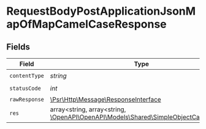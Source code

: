 # RequestBodyPostApplicationJsonMapOfMapCamelCaseResponse


## Fields

| Field                                                                                                                              | Type                                                                                                                               | Required                                                                                                                           | Description                                                                                                                        |
| ---------------------------------------------------------------------------------------------------------------------------------- | ---------------------------------------------------------------------------------------------------------------------------------- | ---------------------------------------------------------------------------------------------------------------------------------- | ---------------------------------------------------------------------------------------------------------------------------------- |
| `contentType`                                                                                                                      | *string*                                                                                                                           | :heavy_check_mark:                                                                                                                 | N/A                                                                                                                                |
| `statusCode`                                                                                                                       | *int*                                                                                                                              | :heavy_check_mark:                                                                                                                 | N/A                                                                                                                                |
| `rawResponse`                                                                                                                      | [\Psr\Http\Message\ResponseInterface](https://www.php-fig.org/psr/psr-7/#33-psrhttpmessageresponseinterface)                       | :heavy_minus_sign:                                                                                                                 | N/A                                                                                                                                |
| `res`                                                                                                                              | array<string, array<string, [\OpenAPI\OpenAPI\Models\Shared\SimpleObjectCamelCase](../../models/shared/SimpleObjectCamelCase.md)>> | :heavy_minus_sign:                                                                                                                 | OK                                                                                                                                 |